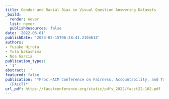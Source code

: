 ```yaml
---
title: Gender and Racial Bias in Visual Question Answering Datasets
_build:
  render: never
  list: never
  publishResources: false
date: '2022-06-01'
publishDate: '2023-02-15T06:28:41.210461Z'
authors:
- Yusuke Hirota
- Yuta Nakashima
- Noa Garcia
publication_types:
- '1'
abstract: ''
featured: false
publication: '*Proc.~ACM Conference on Fairness, Accountability, and Transparency
  (FAccT)*'
url_pdf: https://facctconference.org/static/pdfs_2022/facct22-102.pdf
---
```


